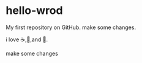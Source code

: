 # hello-wrod
My first repository on GitHub.
make some changes.

i love :coffee:,:pizza:,and :dancer:.

make some changes 
